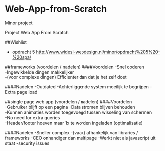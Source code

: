 # Web-App-from-Scratch
Minor project

Project Web App From Scratch

##Wishlist
* opdracht 5 http://www.widesi-webdesign.nl/minor/opdracht%205%20-%20spa/

##frameworks (voordelen / nadelen)
####Voordelen
-Snel coderen	
-Ingewikkelde dingen makkelijker	
-(voor complexe dingen) Efficienter dan dat je het zelf doet	

####Nadelen
-Outdated
-Achterliggende system moeilijk te begrijpen
-Extra page load

##single page web app (voordelen / nadelen)
####Voordelen	
-Gebruiker blijft op een pagina	
-Data stromen blijven behouden	
-Kunnen animaties worden toegevoegd tussen wisseling van schermen	
-No need for extra queries	
-Header/footer hoeven maar 1x te worden ingeladen (optimalisatie)	

####Nadelen
-Sneller complex
-(vaak) afhankelijk van libraries / frameworks
-CEO onhandiger dan multipage
-Werkt niet als javascript uit staat
-security issues